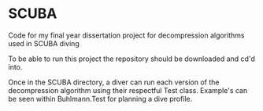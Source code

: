 # SCUBA

Code for my final year dissertation project for decompression algorithms used in SCUBA diving

To be able to run this project the repository should be downloaded and cd'd into.

Once in the SCUBA directory, a diver can run each version of the decompression algorithm using their respectful Test class. Example's can be seen within Buhlmann.Test for planning a dive profile. 